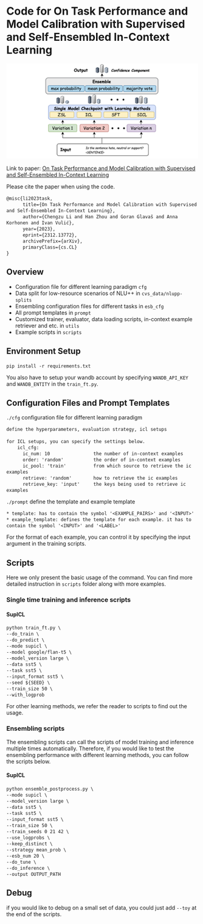 # Code for On Task Performance and Model Calibration with Supervised and Self-Ensembled In-Context Learning 
![sicl](figs/self_ensembled_sicl.png)

Link to paper: [On Task Performance and Model Calibration with Supervised and Self-Ensembled In-Context Learning](https://arxiv.org/abs/2312.13772)

Please cite the paper when using the code. 

```
@misc{li2023task,
      title={On Task Performance and Model Calibration with Supervised and Self-Ensembled In-Context Learning}, 
      author={Chengzu Li and Han Zhou and Goran Glavaš and Anna Korhonen and Ivan Vulić},
      year={2023},
      eprint={2312.13772},
      archivePrefix={arXiv},
      primaryClass={cs.CL}
}
```

## Overview
- Configuration file for different learning paradigm `cfg`
- Data split for low-resource scenarios of NLU++ in `cvs_data/nlupp-splits`
- Ensembling configuration files for different tasks in `esb_cfg`
- All prompt templates in `prompt`
- Customized trainer, evaluator, data loading scripts, in-context example retriever and etc. in `utils`
- Example scripts in `scripts`

## Environment Setup
```
pip install -r requirements.txt
```
You also have to setup your wandb account by specifying `WANDB_API_KEY` and `WANDB_ENTITY` in the `train_ft.py`.  

## Configuration Files and Prompt Templates

`./cfg` configuration file for different learning paradigm
    
    define the hyperparameters, evaluation strategy, icl setups
    
    for ICL setups, you can specify the settings below. 
        icl_cfg:
          ic_num: 10                the number of in-context examples
          order: 'random'           the order of in-context examples
          ic_pool: 'train'          from which source to retrieve the ic examples
          retrieve: 'random'        how to retrieve the ic examples
          retrieve_key: 'input'     the keys being used to retrieve ic examples


`./prompt`      define the template and example template

    * template: has to contain the symbol '<EXAMPLE_PAIRS>' and '<INPUT>'
    * example_template: defines the template for each example. it has to contain the symbol '<INPUT>' and '<LABEL>'


For the format of each example, you can control it by specifying the input argument in the training scripts.

## Scripts
Here we only present the basic usage of the command. 
You can find more detailed instruction in `scripts` folder along with more examples. 
### Single time training and inference scripts
#### SupICL
```commandline
python train_ft.py \
--do_train \
--do_predict \
--mode supicl \
--model google/flan-t5 \
--model_version large \
--data sst5 \
--task sst5 \
--input_format sst5 \
--seed ${SEED} \
--train_size 50 \
--with_logprob
```
For other learning methods, we refer the reader to scripts to find out the usage. 

### Ensembling scripts
The ensembling scripts can call the scripts of model training and inference multiple times automatically.
Therefore, if you would like to test the ensembling performance with different learning methods, you can follow the scripts below. 
#### SupICL
```commandline
python ensemble_postprocess.py \
--mode supicl \
--model_version large \
--data sst5 \
--task sst5 \
--input_format sst5 \
--train_size 50 \
--train_seeds 0 21 42 \
--use_logprobs \
--keep_distinct \
--strategy mean_prob \
--esb_num 20 \
--do_tune \
--do_inference \
--output OUTPUT_PATH
```

## Debug
if you would like to debug on a small set of data, you could just add `--toy` at the end of the scripts.